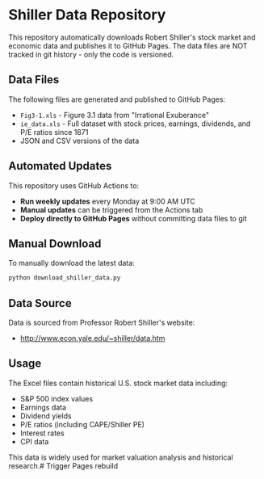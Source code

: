 # Shiller Data Repository

This repository automatically downloads Robert Shiller's stock market and economic data and publishes it to GitHub Pages. The data files are NOT tracked in git history - only the code is versioned.

## Data Files

The following files are generated and published to GitHub Pages:
- `Fig3-1.xls` - Figure 3.1 data from "Irrational Exuberance"
- `ie_data.xls` - Full dataset with stock prices, earnings, dividends, and P/E ratios since 1871
- JSON and CSV versions of the data

## Automated Updates

This repository uses GitHub Actions to:
- **Run weekly updates** every Monday at 9:00 AM UTC
- **Manual updates** can be triggered from the Actions tab
- **Deploy directly to GitHub Pages** without committing data files to git

## Manual Download

To manually download the latest data:

```bash
python download_shiller_data.py
```

## Data Source

Data is sourced from Professor Robert Shiller's website:
- http://www.econ.yale.edu/~shiller/data.htm

## Usage

The Excel files contain historical U.S. stock market data including:
- S&P 500 index values
- Earnings data
- Dividend yields
- P/E ratios (including CAPE/Shiller PE)
- Interest rates
- CPI data

This data is widely used for market valuation analysis and historical research.# Trigger Pages rebuild
